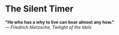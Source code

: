 # The Silent Timer

**"He who has a why to live can bear almost any how."**  
_— Friedrich Nietzsche, Twilight of the Idols_